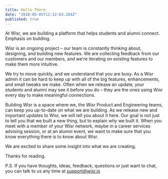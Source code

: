 ```yaml
---
title: Hello There
date: "2018-05-05T12:12:03.284Z"
published: true
---
```


At Wisr, we are building a platform that helps students and alumni connect. Emphasis on building.

Wisr is an ongoing project – our team is constantly thinking about, designing, and building new features. We are collecting feedback from our customers and our members, and we're iterating on existing features to make them more intuitive.

We try to move quickly, and we understand that you are busy. As a Wisr admin it can be hard to keep up with all of the big features, enhancements, and small tweaks we make. Often when we release an update, your students and alumni may see it before you do – they are the ones using Wisr every day to make meaningful connections.

Building Wisr is a space where we, the Wisr Product and Engineering teams, can keep you up-to-date on what we are building. As we release new and important updates to Wisr, we will tell you about it here. Our goal is not just to tell you that we built a new thing, but to explain _why_ we built it. When you meet with a member of your Wisr network, maybe in a career services advising session, or at an alumni event, we want to make sure that you know everything there is to know about Wisr.

We are excited to share some insight into what we are creating.

Thanks for reading.

P.S. If you have thoughts, ideas, feedback, questions or just want to chat, you can talk to us any time at <a href="support@wisr.io">support@wisr.io</a>
